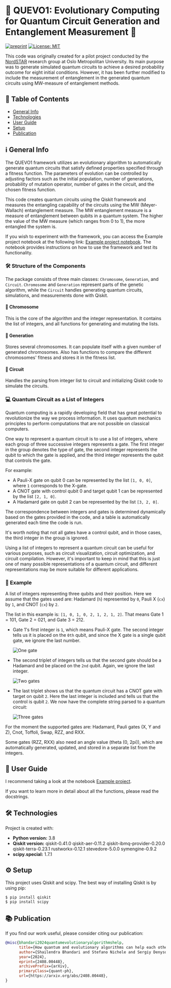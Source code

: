 # 🌟 QUEVO1: Evolutionary Computing for Quantum Circuit Generation and Entanglement Measurement 🌟

[![preprint](https://img.shields.io/static/v1?label=arXiv&message=2307.11494&color=B31B1B)](https://doi.org/10.48550/arXiv.2408.00448)
[![License: MIT](https://img.shields.io/badge/License-Apache--2.0-yellow.svg)](https://opensource.org/licenses/Apache-2.0)


This code was originally created for a pilot project conducted by the [NordSTAR](https://www.oslomet.no/nordstar) research group at Oslo Metropolitan University. Its main purpose was to generate simulated quantum circuits to achieve a desired probability outcome for eight initial conditions. However, it has been further modified to include the measurement of entanglement in the generated quantum circuits using MW-measure of entanglement methods.

## 📜 Table of Contents
- [General Info](#general-info)
- [Technologies](#technologies)
- [User Guide](#user-guide)
- [Setup](#setup)
- [Publication](#publication)

## ℹ️ General Info
The QUEVO1 framework utilizes an evolutionary algorithm to automatically generate quantum circuits that satisfy defined properties specified through a fitness function. The parameters of evolution can be controlled by adjusting factors such as the initial population, number of generations, probability of mutation operator, number of gates in the circuit, and the chosen fitness function.

This code creates quantum circuits using the Qiskit framework and measures the entangling capability of the circuits using the MW (Meyer-Wallach) entanglement measure. The MW entanglement measure is a measure of entanglement between qubits in a quantum system. The higher the value of the MW measure (which ranges from 0 to 1), the more entangled the system is.

If you wish to experiment with the framework, you can access the Example project notebook at the following link: [Example project notebook](https://github.com/shailendrabhandari/QUEVO1/blob/main/Example%20project.ipynb). The notebook provides instructions on how to use the framework and test its functionality.

### 🛠️ Structure of the Components
The package consists of three main classes: `Chromosome`, `Generation`, and `Circuit`. `Chromosome` and `Generation` represent parts of the genetic algorithm, while the `Circuit` handles generating quantum circuits, simulations, and measurements done with Qiskit.

#### 🧬 Chromosome
This is the core of the algorithm and the integer representation. It contains the list of integers, and all functions for generating and mutating the lists.

#### 🌱 Generation
Stores several chromosomes. It can populate itself with a given number of generated chromosomes. Also has functions to compare the different chromosomes' fitness and stores it in the fitness list.

#### 🔄 Circuit
Handles the parsing from integer list to circuit and initializing Qiskit code to simulate the circuits.

### 💻 Quantum Circuit as a List of Integers
Quantum computing is a rapidly developing field that has great potential to revolutionize the way we process information. It uses quantum mechanics principles to perform computations that are not possible on classical computers.

One way to represent a quantum circuit is to use a list of integers, where each group of three successive integers represents a gate. The first integer in the group denotes the type of gate, the second integer represents the qubit to which the gate is applied, and the third integer represents the qubit that controls the gate.

For example:
- A Pauli-X gate on qubit 0 can be represented by the list `[1, 0, 0]`, where `1` corresponds to the X-gate.
- A CNOT gate with control qubit 0 and target qubit 1 can be represented by the list `[2, 1, 0]`.
- A Hadamard gate on qubit 2 can be represented by the list `[3, 2, 0]`.

The correspondence between integers and gates is determined dynamically based on the gates provided in the code, and a table is automatically generated each time the code is run.

It's worth noting that not all gates have a control qubit, and in those cases, the third integer in the group is ignored.

Using a list of integers to represent a quantum circuit can be useful for various purposes, such as circuit visualization, circuit optimization, and circuit compilation. However, it's important to keep in mind that this is just one of many possible representations of a quantum circuit, and different representations may be more suitable for different applications.

### 🔢 Example

A list of integers representing three qubits and their position. Here we assume that the gates used are: Hadamard (`h`) represented by `0`, Pauli X (`cx`) by `1`, and CNOT (`cx`) by `2`.

The list in this example is: `[1, 0, 1, 0, 2, 1, 2, 1, 2]`. That means Gate 1 = 101, Gate 2 = 021, and Gate 3 = 212.

- Gate 1's first integer is `1`, which means Pauli-X gate. The second integer tells us it is placed on the `0th` qubit, and since the X gate is a single qubit gate, we ignore the last number.

    ![One gate](https://github.com/Overskott/Evolving-quantum-circuits/blob/main/Images/X-gate.png)

- The second triplet of integers tells us that the second gate should be a Hadamard and be placed on the `2nd` qubit. Again, we ignore the last integer.

    ![Two gates](https://github.com/Overskott/Evolving-quantum-circuits/blob/main/Images/H-gate.png)

- The last triplet shows us that the quantum circuit has a CNOT gate with target on qubit `2`. Here the last integer is included and tells us that the control is qubit `2`. We now have the complete string parsed to a quantum circuit:

    ![Three gates](https://github.com/Overskott/Evolving-quantum-circuits/blob/main/Images/CX-gate.png)

For the moment the supported gates are: Hadamard, Pauli gates (X, Y and Z), Cnot, Toffoli, Swap, RZZ, and RXX.
 
Some gates (RZZ, RXX) also need an angle value (theta (0, 2pi)), which are automatically generated, updated, and stored in a separate list from the integers. 

## 👥 User Guide

I recommend taking a look at the notebook [Example project](https://github.com/shailendrabhandari/QUEVO1/blob/main/Example%20project.ipynb).

If you want to learn more in detail about all the functions, please read the docstrings.

## 🛠️ Technologies
Project is created with:
- **Python version:** 3.8 
- **Qiskit version:** qiskit-0.41.0 qiskit-aer-0.11.2 qiskit-ibmq-provider-0.20.0 qiskit-terra-0.23.1 rustworkx-0.12.1 stevedore-5.0.0 symengine-0.9.2
- **scipy.special:** 1.7.1

## ⚙️ Setup
This project uses Qiskit and scipy. The best way of installing Qiskit is by using pip:
```bash
$ pip install qiskit
$ pip install scipy
```

## 📚 Publication

If you find our work useful, please consider citing our publication:

```bibtex
@misc{bhandari2024quantumevolutionaryalgorithmshelp,
      title={How quantum and evolutionary algorithms can help each other: two examples}, 
      author={Shailendra Bhandari and Stefano Nichele and Sergiy Denysov and Pedro G. Lind},
      year={2024},
      eprint={2408.00448},
      archivePrefix={arXiv},
      primaryClass={quant-ph},
      url={https://arxiv.org/abs/2408.00448}, 
}
```


